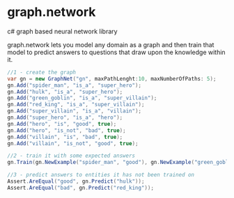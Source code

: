 # graph.network
c# graph based neural network library 

graph.network lets you model any domain as a graph and then train that model to predict answers to questions that draw upon the knowledge within it.

```csharp
//1 - create the graph
var gn = new GraphNet("gn", maxPathLenght:10, maxNumberOfPaths: 5);
gn.Add("spider_man", "is_a", "super_hero");
gn.Add("hulk", "is_a", "super_hero");
gn.Add("green_goblin", "is_a", "super_villain");
gn.Add("red_king", "is_a", "super_villain");
gn.Add("super_villain", "is_a", "villain");
gn.Add("super_hero", "is_a", "hero");
gn.Add("hero", "is", "good", true);
gn.Add("hero", "is_not", "bad", true);
gn.Add("villain", "is", "bad", true);
gn.Add("villain", "is_not", "good", true);

//2 - train it with some expected answers
gn.Train(gn.NewExample("spider_man", "good"), gn.NewExample("green_goblin", "bad"));

//3 - predict answers to entities it has not been trained on
Assert.AreEqual("good", gn.Predict("hulk"));
Assert.AreEqual("bad", gn.Predict("red_king"));
```
